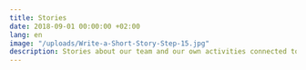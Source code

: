 ```yaml
---
title: Stories
date: 2018-09-01 00:00:00 +02:00
lang: en
image: "/uploads/Write-a-Short-Story-Step-15.jpg"
description: Stories about our team and our own activities connected to it.
---
```


